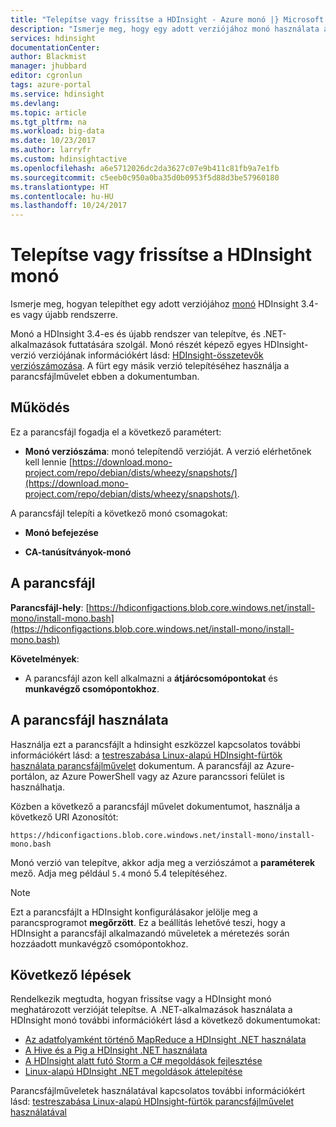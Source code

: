 ```yaml
---
title: "Telepítse vagy frissítse a HDInsight - Azure monó |} Microsoft Docs"
description: "Ismerje meg, hogy egy adott verziójához monó használata a HDInsight-fürthöz. Monó a Linux-alapú HDInsight-fürtökön futó .NET-alkalmazások futtatására szolgál."
services: hdinsight
documentationCenter: 
author: Blackmist
manager: jhubbard
editor: cgronlun
tags: azure-portal
ms.service: hdinsight
ms.devlang: 
ms.topic: article
ms.tgt_pltfrm: na
ms.workload: big-data
ms.date: 10/23/2017
ms.author: larryfr
ms.custom: hdinsightactive
ms.openlocfilehash: a6e5712026dc2da3627c07e9b411c81fb9a7e1fb
ms.sourcegitcommit: c5eeb0c950a0ba35d0b0953f5d88d3be57960180
ms.translationtype: HT
ms.contentlocale: hu-HU
ms.lasthandoff: 10/24/2017
---
```

# <a name="install-or-update-mono-on-hdinsight"></a>Telepítse vagy frissítse a HDInsight monó

Ismerje meg, hogyan telepíthet egy adott verziójához [monó](https://www.mono-project.com) HDInsight 3.4-es vagy újabb rendszerre.

Monó a HDInsight 3.4-es és újabb rendszer van telepítve, és .NET-alkalmazások futtatására szolgál. Monó részét képező egyes HDInsight-verzió verziójának információkért lásd: [HDInsight-összetevők verziószámozása](hdinsight-component-versioning.md). A fürt egy másik verzió telepítéséhez használja a parancsfájlművelet ebben a dokumentumban. 

## <a name="how-it-works"></a>Működés

Ez a parancsfájl fogadja el a következő paramétert:

* __Monó verziószáma__: monó telepítendő verzióját. A verzió elérhetőnek kell lennie [https://download.mono-project.com/repo/debian/dists/wheezy/snapshots/](https://download.mono-project.com/repo/debian/dists/wheezy/snapshots/).

A parancsfájl telepíti a következő monó csomagokat:

* __Monó befejezése__

* __CA-tanúsítványok-monó__

## <a name="the-script"></a>A parancsfájl

__Parancsfájl-hely__: [https://hdiconfigactions.blob.core.windows.net/install-mono/install-mono.bash](https://hdiconfigactions.blob.core.windows.net/install-mono/install-mono.bash)

__Követelmények__:

* A parancsfájl azon kell alkalmazni a __átjárócsomópontokat__ és __munkavégző csomópontokhoz__.

## <a name="to-use-the-script"></a>A parancsfájl használata

Használja ezt a parancsfájlt a hdinsight eszközzel kapcsolatos további információkért lásd: a [testreszabása Linux-alapú HDInsight-fürtök használata parancsfájlművelet](hdinsight-hadoop-customize-cluster-linux.md#apply-a-script-action-to-a-running-cluster) dokumentum. A parancsfájl az Azure-portálon, az Azure PowerShell vagy az Azure parancssori felület is használhatja.

Közben a következő a parancsfájl művelet dokumentumot, használja a következő URI Azonosítót:

    https://hdiconfigactions.blob.core.windows.net/install-mono/install-mono.bash

Monó verzió van telepítve, akkor adja meg a verziószámot a __paraméterek__ mező. Adja meg például `5.4` monó 5.4 telepítéséhez.

> [!NOTE]
> Ezt a parancsfájlt a HDInsight konfigurálásakor jelölje meg a parancsprogramot __megőrzött__. Ez a beállítás lehetővé teszi, hogy a HDInsight a parancsfájl alkalmazandó műveletek a méretezés során hozzáadott munkavégző csomópontokhoz.

## <a name="next-steps"></a>Következő lépések

Rendelkezik megtudta, hogyan frissítse vagy a HDInsight monó meghatározott verzióját telepítse. A .NET-alkalmazások használata a HDInsight monó további információkért lásd a következő dokumentumokat:

* [Az adatfolyamként történő MapReduce a HDInsight .NET használata](hdinsight-hadoop-dotnet-csharp-mapreduce-streaming.md)
* [A Hive és a Pig a HDInsight .NET használata](hdinsight-hadoop-hive-pig-udf-dotnet-csharp.md)
* [A HDInsight alatt futó Storm a C# megoldások fejlesztése](hdinsight-storm-develop-csharp-visual-studio-topology.md)
* [Linux-alapú HDInsight .NET megoldások áttelepítése](hdinsight-hadoop-migrate-dotnet-to-linux.md)

Parancsfájlműveletek használatával kapcsolatos további információkért lásd: [testreszabása Linux-alapú HDInsight-fürtök parancsfájlművelet használatával](hdinsight-hadoop-customize-cluster-linux.md)